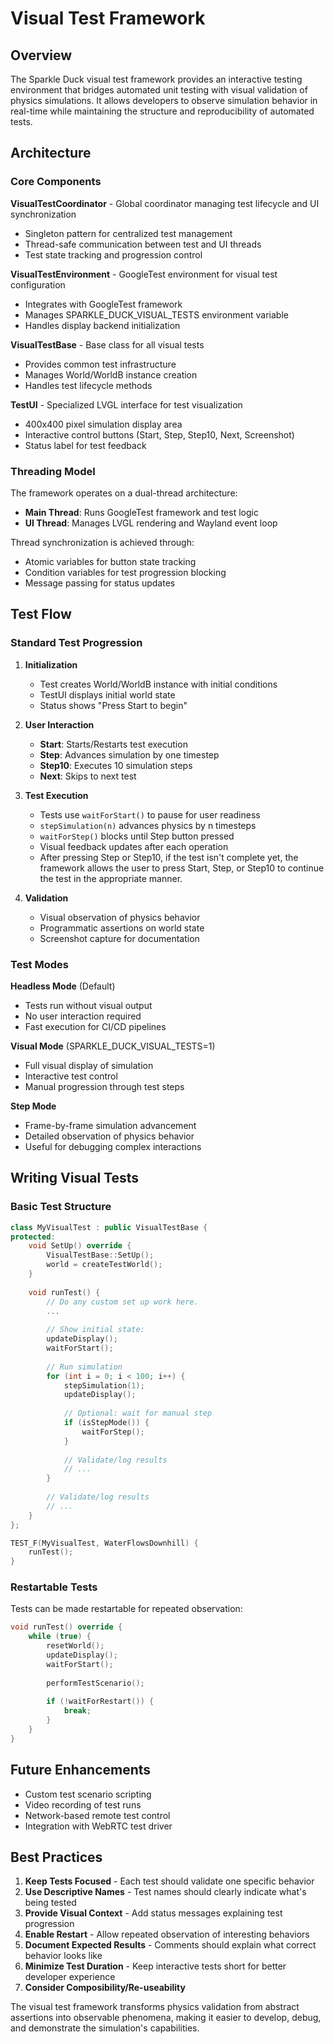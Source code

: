 # Visual Test Framework

## Overview

The Sparkle Duck visual test framework provides an interactive testing environment that bridges automated unit testing with visual validation of physics simulations. It allows developers to observe simulation behavior in real-time while maintaining the structure and reproducibility of automated tests.

## Architecture

### Core Components

**VisualTestCoordinator** - Global coordinator managing test lifecycle and UI synchronization
- Singleton pattern for centralized test management
- Thread-safe communication between test and UI threads
- Test state tracking and progression control

**VisualTestEnvironment** - GoogleTest environment for visual test configuration
- Integrates with GoogleTest framework
- Manages SPARKLE_DUCK_VISUAL_TESTS environment variable
- Handles display backend initialization

**VisualTestBase** - Base class for all visual tests
- Provides common test infrastructure
- Manages World/WorldB instance creation
- Handles test lifecycle methods

**TestUI** - Specialized LVGL interface for test visualization
- 400x400 pixel simulation display area
- Interactive control buttons (Start, Step, Step10, Next, Screenshot)
- Status label for test feedback

### Threading Model

The framework operates on a dual-thread architecture:
- **Main Thread**: Runs GoogleTest framework and test logic
- **UI Thread**: Manages LVGL rendering and Wayland event loop

Thread synchronization is achieved through:
- Atomic variables for button state tracking
- Condition variables for test progression blocking
- Message passing for status updates

## Test Flow

### Standard Test Progression

1. **Initialization**
   - Test creates World/WorldB instance with initial conditions
   - TestUI displays initial world state
   - Status shows "Press Start to begin"

2. **User Interaction**
   - **Start**: Starts/Restarts test execution
   - **Step**: Advances simulation by one timestep
   - **Step10**: Executes 10 simulation steps
   - **Next**: Skips to next test

3. **Test Execution**
   - Tests use `waitForStart()` to pause for user readiness
   - `stepSimulation(n)` advances physics by n timesteps
   - `waitForStep()` blocks until Step button pressed
   - Visual feedback updates after each operation
   - After pressing Step or Step10, if the test isn't complete yet, the framework allows the user to press Start, Step, or Step10 to continue the test in the appropriate manner.

4. **Validation**
   - Visual observation of physics behavior
   - Programmatic assertions on world state
   - Screenshot capture for documentation

### Test Modes

**Headless Mode** (Default)
- Tests run without visual output
- No user interaction required
- Fast execution for CI/CD pipelines

**Visual Mode** (SPARKLE_DUCK_VISUAL_TESTS=1)
- Full visual display of simulation
- Interactive test control
- Manual progression through test steps

**Step Mode**
- Frame-by-frame simulation advancement
- Detailed observation of physics behavior
- Useful for debugging complex interactions

## Writing Visual Tests

### Basic Test Structure

```cpp
class MyVisualTest : public VisualTestBase {
protected:
    void SetUp() override {
        VisualTestBase::SetUp();
        world = createTestWorld();
    }
    
    void runTest() {
        // Do any custom set up work here.
        ...
        
        // Show initial state:
        updateDisplay();
        waitForStart();
        
        // Run simulation
        for (int i = 0; i < 100; i++) {
            stepSimulation(1);
            updateDisplay();
            
            // Optional: wait for manual step
            if (isStepMode()) {
                waitForStep();
            }
            
            // Validate/log results
            // ... 
        }
        
        // Validate/log results
        // ...
    }
};

TEST_F(MyVisualTest, WaterFlowsDownhill) {
    runTest();
}
```

### Restartable Tests

Tests can be made restartable for repeated observation:

```cpp
void runTest() override {
    while (true) {
        resetWorld();
        updateDisplay();
        waitForStart();
        
        performTestScenario();
        
        if (!waitForRestart()) {
            break;
        }
    }
}
```

## Future Enhancements
- Custom test scenario scripting
- Video recording of test runs
- Network-based remote test control
- Integration with WebRTC test driver

## Best Practices

1. **Keep Tests Focused** - Each test should validate one specific behavior
2. **Use Descriptive Names** - Test names should clearly indicate what's being tested
3. **Provide Visual Context** - Add status messages explaining test progression
4. **Enable Restart** - Allow repeated observation of interesting behaviors
5. **Document Expected Results** - Comments should explain what correct behavior looks like
6. **Minimize Test Duration** - Keep interactive tests short for better developer experience
7. **Consider Composibility/Re-useability**

The visual test framework transforms physics validation from abstract assertions into observable phenomena, making it easier to develop, debug, and demonstrate the simulation's capabilities.